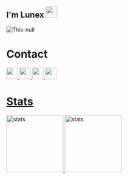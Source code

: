 ## I'm Lunex <img src="https://raw.githubusercontent.com/barbecue/barbecue/master/media/wave.gif" height="30" weight="30">
  <img src="https://komarev.com/ghpvc/?username=lunexdev&label=Ziyaretçi%20Sayısı&color=552b75" alt="This-null" />
  
# Contact
  
   <a href="https://discord.com/users/817381153211809802"><img src="https://img.shields.io/badge/Lunex%20-323330.svg?&style=for-the-badge&logo=discord&logoColor=white" height="30" weight="30">
   <a href="https://instagram.com/lunexdev"><img src="https://img.shields.io/badge/Lunexdev%20-323330.svg?&style=for-the-badge&logo=instagram&logoColor=white" height="30" weight="30">
    <a href="https://github.com/lunexdev"><img src="https://img.shields.io/badge/Lunexdev%20-323330.svg?&style=for-the-badge&logo=github&logoColor=white" height="30" weight="30">
    <a href="https://lunexdev.ml"><img src="https://img.shields.io/badge/Web%20Site%20-323330.svg?&style=for-the-badge&logo=site&logoColor=white" height="30" weight="30">

   

       
#  Stats
<img src="https://github-readme-stats.vercel.app/api?username=lunexdev&show_icons=true&theme=react" width="%100" height="150px" alt="stats"/>
<img src="https://github-readme-stats.vercel.app/api/top-langs/?username=lunexdev&theme=react&layout=compact" width="%100" height="150px" alt="stats"/>
